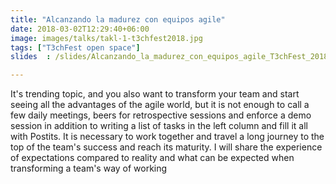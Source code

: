 ```yaml
---
title: "Alcanzando la madurez con equipos agile"
date: 2018-03-02T12:29:40+06:00
image: images/talks/takl-1-t3chfest2018.jpg
tags: ["T3chFest open space"]
slides  : /slides/Alcanzando_la_madurez_con_equipos_agile_T3chFest_2018.pdf

---
```

It's trending topic, and you also want to transform your team and start seeing all the advantages of the agile world, but it is not enough to call a few daily meetings, beers for retrospective sessions and enforce a demo session in addition to writing a list of tasks in the left column and fill it all with Postits. It is necessary to work together and travel a long journey to the top of the team's success and reach its maturity. I will share the experience of expectations compared to reality and what can be expected when transforming a team's way of working